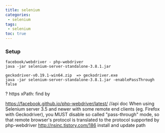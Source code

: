 ```yaml
---
title: selenium
categories: 
 - selenium
tags: 
 - selenium
toc: true
---
```


### Setup
```
facebook/webdriver - php-webdriver
java -jar selenium-server-standalone-3.8.1.jar

geckodriver-v0.19.1-win64.zip  => geckodriver.exe
java -jar selenium-server-standalone-3.8.1.jar -enablePassThrough false
```
? https
xPath: find by

https://facebook.github.io/php-webdriver/latest/    //api doc
When using Selenium server 3.5 and newer with some remote end clients (eg. Firefox with Geckodriver), you MUST disable so called "pass-through" mode, so that remote browser's protocol is translated to the protocol supported by php-webdriver 
http://nsinc.tistory.com/186
install and update path
